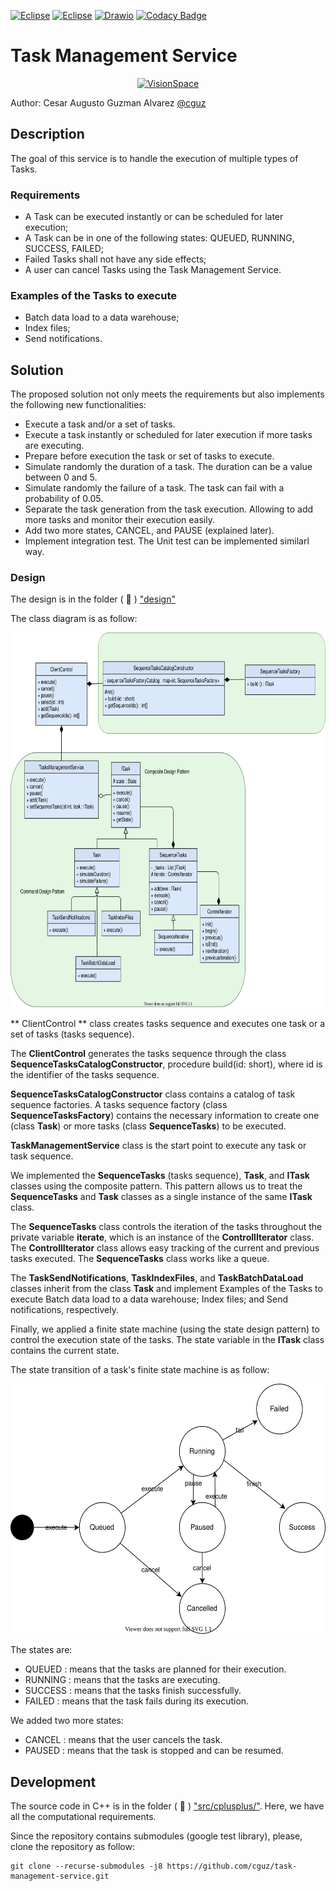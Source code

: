 [![Eclipse](https://img.shields.io/badge/-Eclipse%20C%2FC%2B%2B-blueviolet)](https://eclipse.org/) 
[![Eclipse](https://img.shields.io/badge/-Cmake-success)](https://cmake.org/) 
[![Drawio](https://img.shields.io/badge/-Drawio-orange)](https://drawio-app.com/)
[![Codacy Badge](https://app.codacy.com/project/badge/Grade/79bf6932c2e844eea15d0fb1ed7e415c)](https://app.codacy.com/gh/cguz/task-management-service?utm_source=github.com&amp;utm_medium=referral&amp;utm_content=ESMValGroup/ESMValTool&amp;utm_campaign=Badge_Grade)



# Task Management Service

<center><a href="http://visionspace.com/"><img src="https://user-images.githubusercontent.com/15159632/117484138-f7920900-af66-11eb-8def-6e9880860c4a.png" alt="VisionSpace" title="VisionSpace" height="100px" /></a></center>

Author: Cesar Augusto Guzman Alvarez [@cguz](https://github.com/cguz/)

## Description
The goal of this service is to handle the execution of multiple types of Tasks. 

### Requirements
*   A Task can be executed instantly or can be scheduled for later execution;
*   A Task can be in one of the following states: QUEUED, RUNNING, SUCCESS, FAILED;
*   Failed Tasks shall not have any side effects;
*   A user can cancel Tasks using the Task Management Service.

### Examples of the Tasks to execute
*   Batch data load to a data warehouse;
*   Index files;
*   Send notifications.


## Solution
The proposed solution not only meets the requirements but also implements the following new functionalities:

*   Execute a task and/or a set of tasks.
*   Execute a task instantly or scheduled for later execution if more tasks are executing.
*   Prepare before execution the task or set of tasks to execute.
*   Simulate randomly the duration of a task. The duration can be a value between 0 and 5.
*   Simulate randomly the failure of a task. The task can fail with a probability of 0.05. 
*   Separate the task generation from the task execution. Allowing to add more tasks and monitor their execution easily.
*   Add two more states, CANCEL, and PAUSE (explained later).
*   Implement integration test. The Unit test can be implemented similarl way.


### Design
The design is in the folder ( 📁 ) ["design"](https://github.com/cguz/task-management-service/tree/main/design)

The class diagram is as follow:

<img src="https://raw.githubusercontent.com/cguz/task-management-service/4fb73a3c4c544c2f0ba223eb7c79e6f2c941b626/design/TaskManagementService.svg" alt="Architecture" title="Architecture" height="600px" />

** ClientControl ** class creates tasks sequence and executes one task or a set of tasks (tasks sequence).

The **ClientControl** generates the tasks sequence through the class  **SequenceTasksCatalogConstructor**, procedure build(id: short), where id is the identifier of the tasks sequence. 

**SequenceTasksCatalogConstructor** class contains a catalog of task sequence factories. A tasks sequence factory (class **SequenceTasksFactory**) contains the necessary information to create one (class **Task**) or more tasks (class **SequenceTasks**) to be executed.

**TaskManagementService** class is the start point to execute any task or task sequence.

We implemented the **SequenceTasks** (tasks sequence), **Task**, and **ITask** classes using the composite pattern. This pattern allows us to treat the **SequenceTasks** and **Task** classes as a single instance of the same **ITask** class. 

The **SequenceTasks** class controls the iteration of the tasks throughout the private variable **iterate**, which is an instance of the **ControllIterator** class. The **ControllIterator** class allows easy tracking of the current and previous tasks executed. The **SequenceTasks** class works like a queue.

The **TaskSendNotifications**, **TaskIndexFiles**, and **TaskBatchDataLoad** classes inherit from the class **Task** and implement Examples of the Tasks to execute Batch data load to a data warehouse; Index files; and Send notifications, respectively.

Finally, we applied a finite state machine (using the state design pattern) to control the execution state of the tasks. The state variable in the **ITask** class contains the current state. 

The state transition of a task's finite state machine is as follow:

<img src="https://raw.githubusercontent.com/cguz/task-management-service/b4911a248339fdd3fadec891f4efc77b691dc474/design/StateDiagram.svg" alt="State transition diagram" title="State transition diagram" height="400px" />

The states are:

*   QUEUED : means that the tasks are planned for their execution.
*   RUNNING : means that the tasks are executing.
*   SUCCESS : means that the tasks finish successfully.
*   FAILED : means that the task fails during its execution.

We added two more states:

*   CANCEL : means that the user cancels the task.
*   PAUSED : means that the task is stopped and can be resumed. 
  
## Development
The source code in C++ is in the folder ( 📁 ) ["src/cplusplus/"](https://github.com/cguz/task-management-service/tree/main/src/cplusplus). Here, we have all the computational requirements.

Since the repository contains submodules (google test library), please, clone the repository as follow:

    git clone --recurse-submodules -j8 https://github.com/cguz/task-management-service.git
